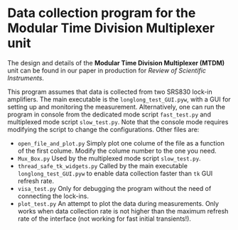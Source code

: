Data collection program for the **Modular Time Division Multiplexer** unit
=================================
The design and details of the **Modular Time Division Multiplexer (MTDM)** unit can be found in our paper in production for *Review of Scientific Instruments*.

This program assumes that data is collected from two SRS830 lock-in amplifiers. The main executable is the `longlong_test_GUI.pyw`, with a GUI for setting up and monitoring the measurement. Alternatively, one can run the program in console from the dedicated mode script `fast_test.py` and multiplexed mode script `slow_test.py`. Note that the console mode requires modifying the script to change the configurations. Other files are:
* `open_file_and_plot.py` Simply plot one colume of the file as a function of the first colume. Modify the colume number to the one you need.
* `Mux_Box.py` Used by the multiplexed mode script `slow_test.py`.
* `thread_safe_tk_widgets.py` Called by the main executable `longlong_test_GUI.pyw` to enable data collection faster than `tk` GUI refresh rate.
* `visa_test.py` Only for debugging the program without the need of connecting the lock-ins.
* `plot_test.py` An attempt to plot the data during measurements. Only works when data collection rate is not higher than the maximum refresh rate of the interface (not working for fast initial transients!).